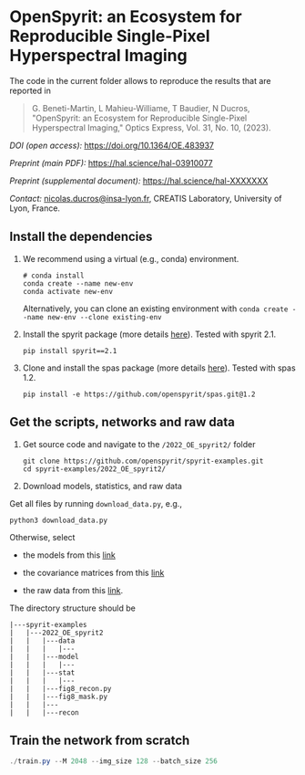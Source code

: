# OpenSpyrit: an Ecosystem for Reproducible Single-Pixel Hyperspectral Imaging 

The code in the current folder allows to reproduce the results that are reported in

> G. Beneti-Martin, L Mahieu-Williame, T Baudier, N Ducros, "OpenSpyrit: an Ecosystem for Reproducible Single-Pixel Hyperspectral Imaging," Optics Express, Vol. 31, No. 10, (2023). 

*DOI (open access):* https://doi.org/10.1364/OE.483937

*Preprint (main PDF):* https://hal.science/hal-03910077

*Preprint (supplemental document):* https://hal.science/hal-XXXXXXX 

*Contact:* nicolas.ducros@insa-lyon.fr, CREATIS Laboratory, University of Lyon, France.

## Install the dependencies

1. We recommend using a virtual (e.g., conda) environment.

    ```shell
    # conda install
    conda create --name new-env
    conda activate new-env
    ```

    Alternatively, you can clone an existing environment with `conda create --name new-env --clone existing-env`

1. Install the spyrit package (more details [here](https://github.com/openspyrit/spyrit)). Tested with spyrit 2.1.

    ```shell
    pip install spyrit==2.1
    ```
    
1. Clone and install the spas package (more details [here](https://github.com/openspyrit/spas)). Tested with spas 1.2. 

    ```shell
    pip install -e https://github.com/openspyrit/spas.git@1.2
    ```

## Get the scripts, networks and raw data

1.  Get source code and navigate to the `/2022_OE_spyrit2/` folder

    ```shell
    git clone https://github.com/openspyrit/spyrit-examples.git
    cd spyrit-examples/2022_OE_spyrit2/ 
    ```
    
2. Download models, statistics, and raw data

Get all files by running `download_data.py`, e.g.,
```shell
python3 download_data.py
```

Otherwise, select

* the models from this [link](https://pilot-warehouse.creatis.insa-lyon.fr/#collection/6140ba6929e3fc10d47dbe3e/folder/638630794d15dd536f04831e) 

* the covariance matrices from this [link](https://pilot-warehouse.creatis.insa-lyon.fr/#collection/6140ba6929e3fc10d47dbe3e/folder/63d7f3620386da2747641e1b) 

* the raw data from this [link](https://pilot-warehouse.creatis.insa-lyon.fr/#collection/6140ba6929e3fc10d47dbe3e/folder/6149c3ce29e3fc10d47dbffb).


The directory structure should be

```
|---spyrit-examples
|   |---2022_OE_spyrit2
|   |   |---data
|   |   |   |---
|   |   |---model
|   |   |   |---
|   |   |---stat
|   |   |   |---
|   |   |---fig8_recon.py
|   |   |---fig8_mask.py
|   |   |---
|   |   |---recon
```


## Train the network from scratch
```powershell
./train.py --M 2048 --img_size 128 --batch_size 256
```